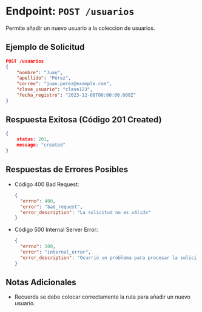 <!-- Documentacion de un endpoint post que añade un nuevo usuario /usuarios -->

# Endpoint: `POST /usuarios`

Permite añadir un nuevo usuario a la coleccion de usuarios.

## Ejemplo de Solicitud

```json
POST /usuarios
{
    "nombre": "Juan",
    "apellido": "Pérez",
    "correo": "juan.perez@example.com",
    "clave_usuario": "clave123",
    "fecha_registro": "2023-12-08T00:00:00.000Z"
}
```

## Respuesta Exitosa (Código 201 Created)

```json
{
    status: 201,
    message: "created"
}
```

## Respuestas de Errores Posibles

- Código 400 Bad Request:

  ```json
  {
    "errno": 400,
    "error": "bad_request",
    "error_description": "La solicitud no es válida"
  }
  ```

- Código 500 Internal Server Error:

  ```json
  {
    "errno": 500,
    "error": "internal_error",
    "error_description": "Ocurrió un problema para procesar la solicitud"
  }
  ```

## Notas Adicionales

- Recuerda se debe colocar correctamente la ruta para añadir un nuevo usuario.
